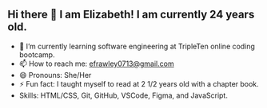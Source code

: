 ## Hi there 👋 I am Elizabeth! I am currently 24 years old. 

- 🌱 I’m currently learning software engineering at TripleTen online coding bootcamp.
- 📫 How to reach me: efrawley0713@gmail.com
- 😄 Pronouns: She/Her
- ⚡ Fun fact: I taught myself to read at 2 1/2 years old with a chapter book.
- Skills: HTML/CSS, Git, GitHub, VSCode, Figma, and JavaScript.

